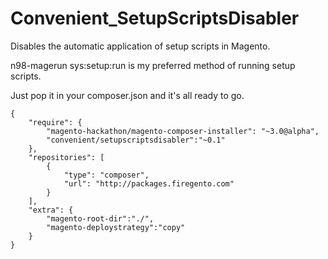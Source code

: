 Convenient_SetupScriptsDisabler
====================

Disables the automatic application of setup scripts in Magento.

n98-magerun sys:setup:run is my preferred method of running setup scripts. 

Just pop it in your composer.json and it's all ready to go.

```
{
    "require": {
        "magento-hackathon/magento-composer-installer": "~3.0@alpha",
        "convenient/setupscriptsdisabler":"~0.1"
    },
    "repositories": [
        {
            "type": "composer",
            "url": "http://packages.firegento.com"
        }
    ],
    "extra": {
        "magento-root-dir":"./",
        "magento-deploystrategy":"copy"
    }
}

```
